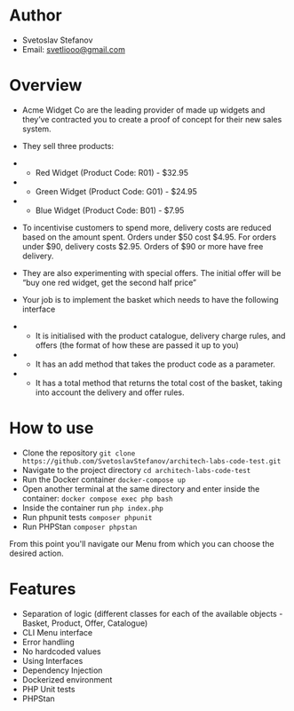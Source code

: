 # Author
- Svetoslav Stefanov
- Email: svetliooo@gmail.com

# Overview
- Acme Widget Co are the leading provider of made up widgets and they’ve contracted you to
  create a proof of concept for their new sales system.
- They sell three products:
- - Red Widget (Product Code: R01) - $32.95
- - Green Widget (Product Code: G01) - $24.95
- - Blue Widget (Product Code: B01) - $7.95

    
- To incentivise customers to spend more, delivery costs are reduced based on the amount spent. Orders under $50 cost $4.95. For orders under $90, delivery costs $2.95. Orders of $90 or more have free delivery.
- They are also experimenting with special offers. The initial offer will be “buy one red widget, get the second half price”


- Your job is to implement the basket which needs to have the following interface
- - It is initialised with the product catalogue, delivery charge rules, and offers (the format of how these are passed it up to you)
- - It has an add method that takes the product code as a parameter.
- - It has a total method that returns the total cost of the basket, taking into account the delivery and offer rules.

# How to use
- Clone the repository ```git clone https://github.com/SvetoslavStefanov/architech-labs-code-test.git```
- Navigate to the project directory ```cd architech-labs-code-test```
- Run the Docker container ```docker-compose up```
- Open another terminal at the same directory and enter inside the container: ```docker compose exec php bash```
- Inside the container run ```php index.php```
- Run phpunit tests ```composer phpunit```
- Run PHPStan ```composer phpstan```

From this point you'll navigate our Menu from which you can choose the desired action.

# Features
- Separation of logic (different classes for each of the available objects - Basket, Product, Offer, Catalogue)
- CLI Menu interface
- Error handling
- No hardcoded values
- Using Interfaces
- Dependency Injection
- Dockerized environment
- PHP Unit tests
- PHPStan

